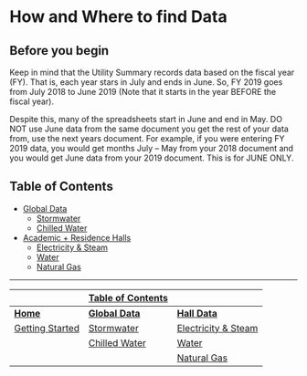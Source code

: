 # How and Where to find Data

## Before you begin
Keep in mind that the Utility Summary records data based on the fiscal year (FY). That is, each year stars in July and ends in June. So, FY 2019 goes from July 2018 to June 2019 (Note that it starts in the year BEFORE the fiscal year).

Despite this, many of the spreadsheets start in June and end in May. 
DO NOT use June data from the same document you get the rest of your data from, use the next years document. 
For example, if you were entering FY 2019 data, you would get months July – May from your 2018 document and 
you would get June data from your 2019 document. 
This is for JUNE ONLY.

## Table of Contents
 - [Global Data](https://uw-whitewater-sustainability.github.io/Utility%20Summary/global)
   - [Stormwater](https://uw-whitewater-sustainability.github.io/Utility%20Summary/storm)
   - [Chilled Water](https://uw-whitewater-sustainability.github.io/Utility%20Summary/chilled)
 - [Academic + Residence Halls](https://uw-whitewater-sustainability.github.io/Utility%20Summary/reshalls)
   - [Electricity & Steam](https://uw-whitewater-sustainability.github.io/Utility%20Summary/elecsteam)
   - [Water](https://uw-whitewater-sustainability.github.io/Utility%20Summary/water)
   - [Natural Gas](https://uw-whitewater-sustainability.github.io/Utility%20Summary/gas)
  

---

| | [Table of Contents](https://uw-whitewater-sustainability.github.io/Utility%20Summary/data) | |
|-------------|-------------|-------------|
| [**Home**](https://uw-whitewater-sustainability.github.io/Utility%20Summary) | [**Global Data**](https://uw-whitewater-sustainability.github.io/Utility%20Summary/global) | [**Hall Data**](https://uw-whitewater-sustainability.github.io/Utility%20Summary/reshalls) |
| [Getting Started]() | [Stormwater](https://uw-whitewater-sustainability.github.io/Utility%20Summary/storm) | [Electricity & Steam](https://uw-whitewater-sustainability.github.io/Utility%20Summary/elecsteam) |
| | [Chilled Water](https://uw-whitewater-sustainability.github.io/Utility%20Summary/chilled) | [Water](https://uw-whitewater-sustainability.github.io/Utility%20Summary/water) |
| | | [Natural Gas](https://uw-whitewater-sustainability.github.io/Utility%20Summary/gas) |